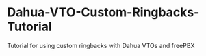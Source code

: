 # Dahua-VTO-Custom-Ringbacks-Tutorial
Tutorial for using custom ringbacks with Dahua VTOs and freePBX
